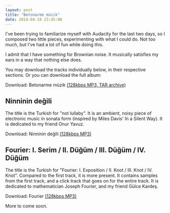```yaml
---
layout: post
title: "Betonarme müzik"
date: 2014-04-18 23:45:00
---
```


I've been trying to familiarize myself with Audacity for the last two days, so I composed two little pieces, experimenting with what I could do. Not too much, but I've had a lot of fun while doing this.

I admit that I have something for Brownian noise. It musically satisfies my ears in a way that nothing else does.

You may download the tracks individually below, in their respective sections. Or you can download the full album:

Download: Betonarme müzik [(128kbps MP3, TAR archive)][album]

## Ninninin değili

The title is the Turkish for "not lullaby". It is an ambient, noisy piece of electronic music in sonata form (inspired by Miles Davis' In a Silent Way). It is dedicated to my friend Onur Yavuz.

Download: Ninninin değili [(128kbps MP3)][beton1]

## Fourier: I. Serim / II. Düğüm / III. Düğüm / IV. Düğüm

The title is the Turkish for "Fourier: I. Exposition / II. Knot / III. Knot / IV. Knot". Compared to the first track, it is more present. It contains samples from the first track, and a click track that goes on for the entire track. It is dedicated to mathematician Joseph Fourier, and my friend Gülce Kardeş.

Download: Fourier [(128kbps MP3)][beton2]

More to come soon.

[beton1]: http://bugsofberk.net/assets/beton1.mp3
[beton2]: http://bugsofberk.net/assets/beton2.mp3
[album]: http://bugsofberk.net/assets/betonarme-muzik.tar
